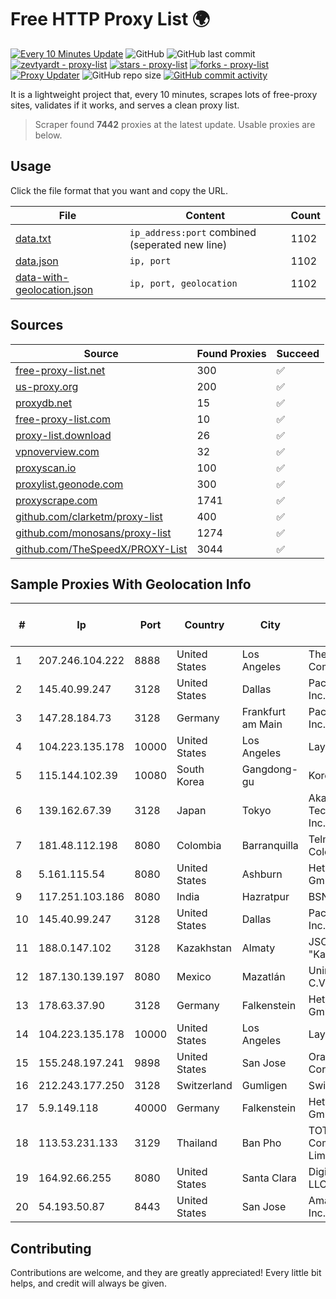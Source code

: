 
# Free HTTP Proxy List 🌍

[![Every 10 Minutes Update](https://github.com/mertguvencli/http-proxy-list/actions/workflows/main.yml/badge.svg?branch=main)](https://github.com/mertguvencli/http-proxy-list/actions/workflows/main.yml)
![GitHub](https://img.shields.io/github/license/mertguvencli/http-proxy-list)
![GitHub last commit](https://img.shields.io/github/last-commit/mertguvencli/http-proxy-list)
[![zevtyardt - proxy-list](https://img.shields.io/static/v1?label=zevtyardt&message=proxy-list&color=blue&logo=github)](https://github.com/zevtyardt/proxy-list "Go to GitHub repo")
[![stars - proxy-list](https://img.shields.io/github/stars/zevtyardt/proxy-list?style=social)](https://github.com/zevtyardt/proxy-list)
[![forks - proxy-list](https://img.shields.io/github/forks/zevtyardt/proxy-list?style=social)](https://github.com/zevtyardt/proxy-list)
[![Proxy Updater](https://github.com/zevtyardt/proxy-list/workflows/Proxy%20Updater/badge.svg)](https://github.com/zevtyardt/proxy-list/actions?query=workflow:"Proxy+Updater")
![GitHub repo size](https://img.shields.io/github/repo-size/zevtyardt/proxy-list)
[![GitHub commit activity](https://img.shields.io/github/commit-activity/m/zevtyardt/proxy-list?logo=commits)](https://github.com/zevtyardt/proxy-list/commits/main)

It is a lightweight project that, every 10 minutes, scrapes lots of free-proxy sites, validates if it works, and serves a clean proxy list.

> Scraper found **7442** proxies at the latest update. Usable proxies are below.

## Usage

Click the file format that you want and copy the URL.

|File|Content|Count|
|----|-------|-----|
|[data.txt](https://raw.githubusercontent.com/mertguvencli/http-proxy-list/main/proxy-list/data.txt)|`ip_address:port` combined (seperated new line)|1102|
|[data.json](https://raw.githubusercontent.com/mertguvencli/http-proxy-list/main/proxy-list/data.json)|`ip, port`|1102|
|[data-with-geolocation.json](https://raw.githubusercontent.com/mertguvencli/http-proxy-list/main/proxy-list/data-with-geolocation.json)|`ip, port, geolocation`|1102|

## Sources

|Source|Found Proxies|Succeed|
|------|-------------|-------|
|[free-proxy-list.net](https://free-proxy-list.net)|300|✅|
|[us-proxy.org](https://www.us-proxy.org)|200|✅|
|[proxydb.net](http://proxydb.net)|15|✅|
|[free-proxy-list.com](https://free-proxy-list.com/?page=&port=&type%5B%5D=http&type%5B%5D=https&up_time=0&search=Search)|10|✅|
|[proxy-list.download](https://www.proxy-list.download/HTTP)|26|✅|
|[vpnoverview.com](https://vpnoverview.com/privacy/anonymous-browsing/free-proxy-servers)|32|✅|
|[proxyscan.io](https://www.proxyscan.io)|100|✅|
|[proxylist.geonode.com](https://proxylist.geonode.com/api/proxy-list?limit=300&page=1&sort_by=lastChecked&sort_type=desc&protocols=http,https)|300|✅|
|[proxyscrape.com](https://api.proxyscrape.com/v2/?request=displayproxies&protocol=http&timeout=10000&country=all&ssl=all&anonymity=all)|1741|✅|
|[github.com/clarketm/proxy-list](https://raw.githubusercontent.com/clarketm/proxy-list/master/proxy-list-raw.txt)|400|✅|
|[github.com/monosans/proxy-list](https://raw.githubusercontent.com/monosans/proxy-list/main/proxies/http.txt)|1274|✅|
|[github.com/TheSpeedX/PROXY-List](https://raw.githubusercontent.com/TheSpeedX/PROXY-List/master/http.txt)|3044|✅|


## Sample Proxies With Geolocation Info

|#|Ip|Port|Country|City|Internet Service Provider|
|-|--|----|-------|----|-------------------------|
|1|207.246.104.222|8888|United States|Los Angeles|The Constant Company|
|2|145.40.99.247|3128|United States|Dallas|Packet Host, Inc.|
|3|147.28.184.73|3128|Germany|Frankfurt am Main|Packet Host, Inc.|
|4|104.223.135.178|10000|United States|Los Angeles|LayerHost|
|5|115.144.102.39|10080|South Korea|Gangdong-gu|Korea Telecom|
|6|139.162.67.39|3128|Japan|Tokyo|Akamai Technologies, Inc.|
|7|181.48.112.198|8080|Colombia|Barranquilla|Telmex Colombia S.A.|
|8|5.161.115.54|8080|United States|Ashburn|Hetzner Online GmbH|
|9|117.251.103.186|8080|India|Hazratpur|BSNL Internet|
|10|145.40.99.247|3128|United States|Dallas|Packet Host, Inc.|
|11|188.0.147.102|3128|Kazakhstan|Almaty|JSC "KazTransCom"|
|12|187.130.139.197|8080|Mexico|Mazatlán|Uninet S.A. de C.V.|
|13|178.63.37.90|3128|Germany|Falkenstein|Hetzner Online GmbH|
|14|104.223.135.178|10000|United States|Los Angeles|LayerHost|
|15|155.248.197.241|9898|United States|San Jose|Oracle Corporation|
|16|212.243.177.250|3128|Switzerland|Gumligen|Swisscom AG|
|17|5.9.149.118|40000|Germany|Falkenstein|Hetzner Online GmbH|
|18|113.53.231.133|3129|Thailand|Ban Pho|TOT Public Company Limited|
|19|164.92.66.255|8080|United States|Santa Clara|DigitalOcean, LLC|
|20|54.193.50.87|8443|United States|San Jose|Amazon.com, Inc.|



## Contributing

Contributions are welcome, and they are greatly appreciated! Every
little bit helps, and credit will always be given.

